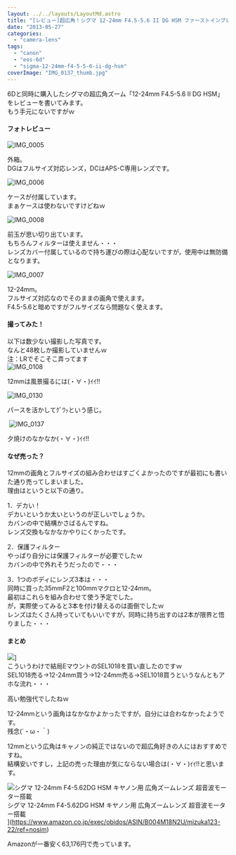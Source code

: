```yaml
---
layout: ../../layouts/LayoutMd.astro
title: "[レビュー]超広角！シグマ 12-24mm F4.5-5.6 II DG HSM ファーストインプレッション"
date: "2013-05-27"
categories: 
  - "camera-lens"
tags: 
  - "canon"
  - "eos-6d"
  - "sigma-12-24mm-f4-5-5-6-ii-dg-hsm"
coverImage: "IMG_0137_thumb.jpg"
---
```


6Dと同時に購入したシグマの超広角ズーム「12-24mm F4.5-5.6 II DG HSM」をレビューを書いてみます。  
もう手元にないですがｗ

#### フォトレビュー

![IMG_0005](/archive/images/IMG_0005_thumb.jpg "IMG_0005")
  
外箱。  
DGはフルサイズ対応レンズ，DCはAPS-C専用レンズです。

![IMG_0006](/archive/images/IMG_0006_thumb.jpg "IMG_0006")
  
ケースが付属しています。  
まぁケースは使わないですけどねｗ

![IMG_0008](/archive/images/IMG_0008_thumb.jpg "IMG_0008")
  
前玉が思い切り出ています。  
もちろんフィルターは使えません・・・  
レンズカバー付属しているので持ち運びの際は心配ないですが，使用中は無防備となります。

![IMG_0007](/archive/images/IMG_0007_thumb.jpg "IMG_0007")
  
12-24mm。  
フルサイズ対応なのでそのままの画角で使えます。  
F4.5-5.6と暗めですがフルサイズなら問題なく使えます。

#### 撮ってみた！

以下は数少ない撮影した写真です。  
なんと48枚しか撮影していませんｗ  
注：LRでそこそこ弄ってます  
![IMG_0108](/archive/images/IMG_0108_thumb.jpg "IMG_0108")
  
12mmは風景撮るには(・∀・)ｲｲ!!

![IMG_0130](/archive/images/IMG_0130_thumb.jpg "IMG_0130")
  
パースを活かしてｸﾞﾜｯという感じ。

 ![IMG_0137](/archive/images/IMG_0137_thumb1.jpg "IMG_0137")
  
夕焼けのなかなか(・∀・)ｲｲ!!

#### なぜ売った？

12mmの画角とフルサイズの組み合わせはすごくよかったのですが最初にも書いた通り売ってしまいました。  
理由はというと以下の通り。

1．デカい！  
デカいというか太いというのが正しいでしょうか。  
カバンの中で結構かさばるんですね。  
レンズ交換もなかなかやりにくかったです。

2．保護フィルター  
やっぱり自分には保護フィルターが必要でしたｗ  
カバンの中で外れそうだったので・・・

3．1つのボディにレンズ3本は・・・  
同時に買った35mmF2と100mmマクロと12-24mm。  
最初はこれらを組み合わせて使う予定でした。  
が，実際使ってみると3本を付け替えるのは面倒でしたｗ  
レンズはたくさん持っていてもいいですが，同時に持ち出すのは2本が限界と悟りました・・・

#### まとめ

![](http://capture.heartrails.com/150x130/shadow?//mizuka123.net/3004/)]  
こういうわけで結局EマウントのSEL1018を買い直したのですｗ  
SEL1018売る→12-24mm買う→12-24mm売る→SEL1018買うというなんともアホな流れ・・・

高い勉強代でしたねｗ

12-24mmという画角はなかなかよかったですが，自分には合わなかったようです。  
残念(´・ω・｀)

12mmという広角はキャノンの純正ではないので超広角好きの人にはおすすめですね。  
結構安いですし，上記の売った理由が気にならない場合は(・∀・)ｲｲ!!と思います。

![シグマ 12-24mm F4-5.62DG HSM キヤノン用 広角ズームレンズ 超音波モーター搭載](/archive/images/41iDcMqmfDL._SL160_.jpg)  
シグマ 12-24mm F4-5.62DG HSM キヤノン用 広角ズームレンズ 超音波モーター搭載  
](https://www.amazon.co.jp/exec/obidos/ASIN/B004M18N2U/mizuka123-22/ref=nosim)

Amazonが一番安く63,176円で売っています。
